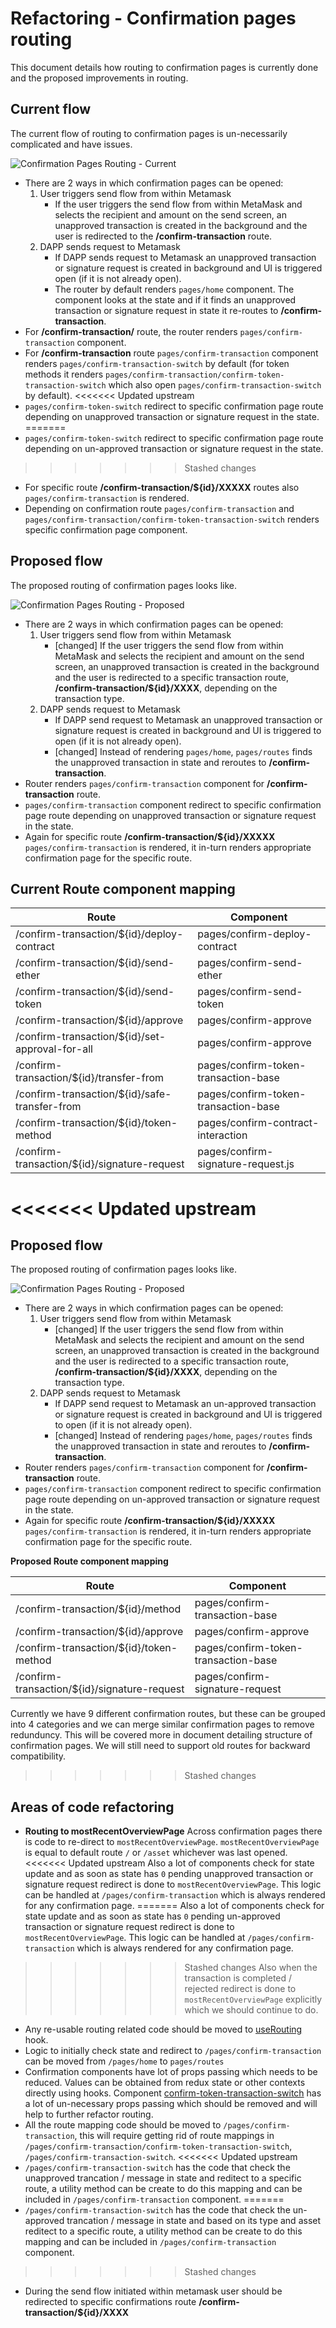 # Refactoring - Confirmation pages routing

This document details how routing to confirmation pages is currently done and the proposed improvements in routing.

## Current flow

The current flow of routing to confirmation pages is un-necessarily complicated and have issues.

![Confirmation Pages Routing - Current](https://raw.githubusercontent.com/MetaMask/metamask-extension/develop/docs/refactoring/confirmation-pages-routing/current.png)

- There are 2 ways in which confirmation pages can be opened:
  1. User triggers send flow from within Metamask
     - If the user triggers the send flow from within MetaMask and selects the recipient and amount on the send screen, an unapproved transaction is created in the background and the user is redirected to the **/confirm-transaction** route.
  2. DAPP sends request to Metamask
     - If DAPP sends request to Metamask an unapproved transaction or signature request is created in background and UI is triggered open (if it is not already open).
     - The router by default renders `pages/home` component. The component looks at the state and if it finds an unapproved transaction or signature request in state it re-routes to **/confirm-transaction**.
- For **/confirm-transaction/** route, the router renders `pages/confirm-transaction` component.
- For **/confirm-transaction** route `pages/confirm-transaction` component renders `pages/confirm-transaction-switch` by default (for token methods it renders `pages/confirm-transaction/confirm-token-transaction-switch` which also open `pages/confirm-transaction-switch` by default).
<<<<<<< Updated upstream
- `pages/confirm-token-switch` redirect to specific confirmation page route depending on unapproved transaction or signature request in the state.
=======
- `pages/confirm-token-switch` redirect to specific confirmation page route depending on un-approved transaction or signature request in the state.
>>>>>>> Stashed changes
- For specific route **/confirm-transaction/${id}/XXXXX** routes also `pages/confirm-transaction` is rendered.
- Depending on confirmation route `pages/confirm-transaction` and `pages/confirm-transaction/confirm-token-transaction-switch` renders specific confirmation page component.

## Proposed flow

The proposed routing of confirmation pages looks like.

![Confirmation Pages Routing - Proposed](https://raw.githubusercontent.com/MetaMask/metamask-extension/develop/docs/refactoring/confirmation-pages-routing/proposed.png)

- There are 2 ways in which confirmation pages can be opened:
  1. User triggers send flow from within Metamask
     - [changed] If the user triggers the send flow from within MetaMask and selects the recipient and amount on the send screen, an unapproved transaction is created in the background and the user is redirected to a specific transaction route, **/confirm-transaction/${id}/XXXX**, depending on the transaction type.
  2. DAPP sends request to Metamask
     - If DAPP send request to Metamask an unapproved transaction or signature request is created in background and UI is triggered to open (if it is not already open).
     - [changed] Instead of rendering `pages/home`, `pages/routes` finds the unapproved transaction in state and reroutes to **/confirm-transaction**.
- Router renders `pages/confirm-transaction` component for **/confirm-transaction** route.
- `pages/confirm-transaction` component redirect to specific confirmation page route depending on unapproved transaction or signature request in the state.
- Again for specific route **/confirm-transaction/${id}/XXXXX** `pages/confirm-transaction` is rendered, it in-turn renders appropriate confirmation page for the specific route.

## Current Route component mapping

| Route                                           | Component                            |
| ----------------------------------------------- | ------------------------------------ |
| /confirm-transaction/${id}/deploy-contract      | pages/confirm-deploy-contract        |
| /confirm-transaction/${id}/send-ether           | pages/confirm-send-ether             |
| /confirm-transaction/${id}/send-token           | pages/confirm-send-token             |
| /confirm-transaction/${id}/approve              | pages/confirm-approve                |
| /confirm-transaction/${id}/set-approval-for-all | pages/confirm-approve                |
| /confirm-transaction/${id}/transfer-from        | pages/confirm-token-transaction-base |
| /confirm-transaction/${id}/safe-transfer-from   | pages/confirm-token-transaction-base |
| /confirm-transaction/${id}/token-method         | pages/confirm-contract-interaction   |
| /confirm-transaction/${id}/signature-request    | pages/confirm-signature-request.js   |

<<<<<<< Updated upstream
=======
## Proposed flow

The proposed routing of confirmation pages looks like.

![Confirmation Pages Routing - Proposed](https://raw.githubusercontent.com/MetaMask/metamask-extension/conf_structure_doc/docs/refactoring/confirmation-pages-routing/proposed.png)

- There are 2 ways in which confirmation pages can be opened:
  1. User triggers send flow from within Metamask
     - [changed] If the user triggers the send flow from within MetaMask and selects the recipient and amount on the send screen, an unapproved transaction is created in the background and the user is redirected to a specific transaction route, **/confirm-transaction/${id}/XXXX**, depending on the transaction type.
  2. DAPP sends request to Metamask
     - If DAPP send request to Metamask an un-approved transaction or signature request is created in background and UI is triggered to open (if it is not already open).
     - [changed] Instead of rendering `pages/home`, `pages/routes` finds the unapproved transaction in state and reroutes to **/confirm-transaction**.
- Router renders `pages/confirm-transaction` component for **/confirm-transaction** route.
- `pages/confirm-transaction` component redirect to specific confirmation page route depending on un-approved transaction or signature request in the state.
- Again for specific route **/confirm-transaction/${id}/XXXXX** `pages/confirm-transaction` is rendered, it in-turn renders appropriate confirmation page for the specific route.

**Proposed Route component mapping**

| Route                                        | Component                            |
| -------------------------------------------- | ------------------------------------ |
| /confirm-transaction/${id}/method            | pages/confirm-transaction-base       |
| /confirm-transaction/${id}/approve           | pages/confirm-approve                |
| /confirm-transaction/${id}/token-method      | pages/confirm-token-transaction-base |
| /confirm-transaction/${id}/signature-request | pages/confirm-signature-request      |

Currently we have 9 different confirmation routes, but these can be grouped into 4 categories and we can merge similar confirmation pages to remove redunduncy. This will be covered more in document detailing structure of confirmation pages.
We will still need to support old routes for backward compatibility.

>>>>>>> Stashed changes
## Areas of code refactoring

- **Routing to mostRecentOverviewPage**
  Across confirmation pages there is code to re-direct to `mostRecentOverviewPage`. `mostRecentOverviewPage` is equal to default route `/` or `/asset` whichever was last opened.
<<<<<<< Updated upstream
  Also a lot of components check for state update and as soon as state has `0` pending unapproved transaction or signature request redirect is done to `mostRecentOverviewPage`. This logic can be handled at `/pages/confirm-transaction` which is always rendered for any confirmation page.
=======
  Also a lot of components check for state update and as soon as state has `0` pending un-approved transaction or signature request redirect is done to `mostRecentOverviewPage`. This logic can be handled at `/pages/confirm-transaction` which is always rendered for any confirmation page.
>>>>>>> Stashed changes
  Also when the transaction is completed / rejected redirect is done to `mostRecentOverviewPage` explicitly which we should continue to do.
- Any re-usable routing related code should be moved to [useRouting](https://github.com/MetaMask/metamask-extension/blob/develop/ui/hooks/useRouting.js) hook.
- Logic to initially check state and redirect to `/pages/confirm-transaction` can be moved from `/pages/home` to `pages/routes`
- Confirmation components have lot of props passing which needs to be reduced. Values can be obtained from redux state or other contexts directly using hooks. Component [confirm-token-transaction-switch](https://github.com/MetaMask/metamask-extension/blob/develop/ui/pages/confirm-transaction/confirm-token-transaction-switch.js) has a lot of un-necessary props passing which should be removed and will help to further refactor routing.
- All the route mapping code should be moved to `/pages/confirm-transaction`, this will require getting rid of route mappings in `/pages/confirm-transaction/confirm-token-transaction-switch`, `/pages/confirm-transaction-switch`.
<<<<<<< Updated upstream
- `/pages/confirm-transaction-switch` has the code that check the unapproved trancation / message in state and reditect to a specific route, a utility method can be create to do this mapping and can be included in `/pages/confirm-transaction` component.
=======
- `/pages/confirm-transaction-switch` has the code that check the un-approved trancation / message in state and based on its type and asset reditect to a specific route, a utility method can be create to do this mapping and can be included in `/pages/confirm-transaction` component.
>>>>>>> Stashed changes
- During the send flow initiated within metamask user should be redirected to specific confirmations route **/confirm-transaction/${id}/XXXX**
